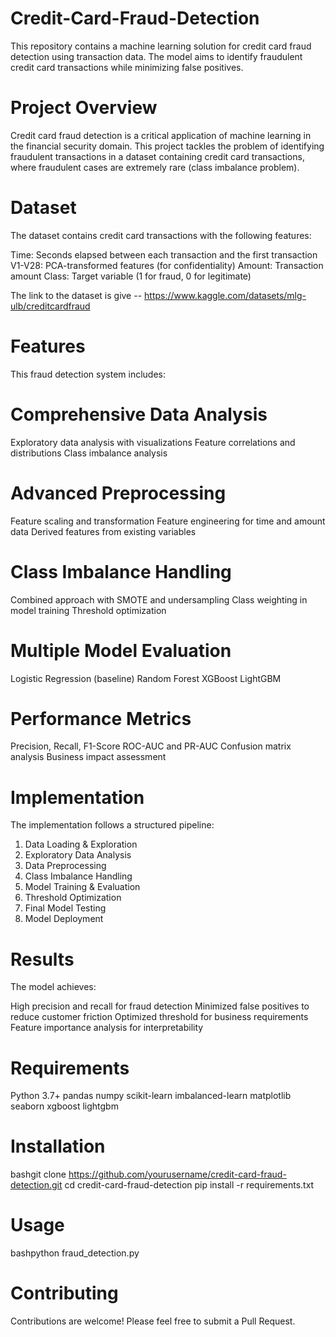 # Credit-Card-Fraud-Detection
This repository contains a machine learning solution for credit card fraud detection using transaction data. The model aims to identify fraudulent credit card transactions while minimizing false positives.
# Project Overview
Credit card fraud detection is a critical application of machine learning in the financial security domain. This project tackles the problem of identifying fraudulent transactions in a dataset containing credit card transactions, where fraudulent cases are extremely rare (class imbalance problem).
# Dataset
The dataset contains credit card transactions with the following features:

Time: Seconds elapsed between each transaction and the first transaction
V1-V28: PCA-transformed features (for confidentiality)
Amount: Transaction amount
Class: Target variable (1 for fraud, 0 for legitimate)

The link to the dataset is give -- https://www.kaggle.com/datasets/mlg-ulb/creditcardfraud

# Features
This fraud detection system includes:

# Comprehensive Data Analysis

Exploratory data analysis with visualizations
Feature correlations and distributions
Class imbalance analysis


# Advanced Preprocessing

Feature scaling and transformation
Feature engineering for time and amount data
Derived features from existing variables


# Class Imbalance Handling

Combined approach with SMOTE and undersampling
Class weighting in model training
Threshold optimization


# Multiple Model Evaluation

Logistic Regression (baseline)
Random Forest
XGBoost
LightGBM


# Performance Metrics

Precision, Recall, F1-Score
ROC-AUC and PR-AUC
Confusion matrix analysis
Business impact assessment



# Implementation
The implementation follows a structured pipeline:
1. Data Loading & Exploration
2. Exploratory Data Analysis
3. Data Preprocessing
4. Class Imbalance Handling
5. Model Training & Evaluation
6. Threshold Optimization
7. Final Model Testing
8. Model Deployment
# Results
The model achieves:

High precision and recall for fraud detection
Minimized false positives to reduce customer friction
Optimized threshold for business requirements
Feature importance analysis for interpretability

# Requirements

Python 3.7+
pandas
numpy
scikit-learn
imbalanced-learn
matplotlib
seaborn
xgboost
lightgbm

# Installation
bashgit clone https://github.com/yourusername/credit-card-fraud-detection.git
cd credit-card-fraud-detection
pip install -r requirements.txt
# Usage
bashpython fraud_detection.py
# Contributing
Contributions are welcome! Please feel free to submit a Pull Request.
